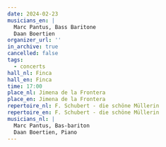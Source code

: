 ```yaml
---
date: 2024-02-23
musicians_en: |
  Marc Pantus, Bass Baritone
  Daan Boertien
organizer_url: ''
in_archive: true
cancelled: false
tags:
  - concerts
hall_nl: Finca
hall_en: Finca
time: 17:00
place_nl: Jimena de la Frontera
place_en: Jimena de la Frontera
repertoire_nl: F. Schubert - die schöne Müllerin
repertoire_en: F. Schubert - die schöne Müllerin
musicians_nl: |
  Marc Pantus, Bas-bariton
  Daan Boertien, Piano
---
```

